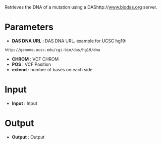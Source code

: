 Retrieves the DNA of a mutation using a DAShttp://www.biodas.org server.

# Parameters #


  * **DAS DNA URL** : DAS DNA URL. example for UCSC hg19:
```
http://genome.ucsc.edu/cgi-bin/das/hg19/dna
```

  * **CHROM** : VCF CHROM
  * **POS** : VCF Position
  * **extend** : number of bases on each side

# Input #


  * **Input** : Input


# Output #


  * **Output** : Output